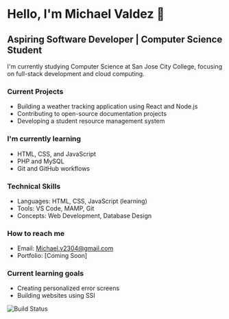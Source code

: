 # Hello, I'm Michael Valdez 👋
## Aspiring Software Developer | Computer Science Student

I'm currently studying Computer Science at San Jose City College,
focusing on full-stack development and cloud computing.

### Current Projects
- Building a weather tracking application using React and Node.js
- Contributing to open-source documentation projects
- Developing a student resource management system

### I'm currently learning
- HTML, CSS, and JavaScript
- PHP and MySQL
- Git and GitHub workflows

### Technical Skills
- Languages: HTML, CSS, JavaScript (learning)
- Tools: VS Code, MAMP, Git
- Concepts: Web Development, Database Design

### How to reach me
- Email: Michael.v2304@gmail.com
- Portfolio: [Coming Soon]

### Current learning goals
- Creating personalized error screens
- Building websites using SSI

![Build Status](https://img.shields.io/badge/Just-Starting-pink?style=flat&labelColor=black&color=pink)

